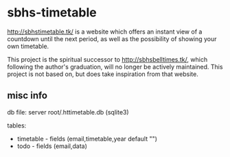 sbhs-timetable
==============

http://sbhstimetable.tk/ is a website which offers an instant view of a countdown until the next period, as well as the possibility of showing your own timetable.

This project is the spiritual successor to http://sbhsbelltimes.tk/, which following the author's graduation, will no longer be actively maintained. This project is not based on, but does take inspiration from that website.

<h2>misc info</h2>
db file: server root/.httimetable.db (sqlite3)

tables:
* timetable - fields (email,timetable,year default "")
* todo - fields (email,data)
